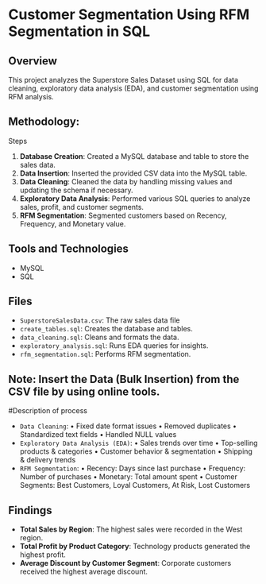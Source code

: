 # Customer Segmentation Using RFM Segmentation in SQL

## Overview

This project analyzes the Superstore Sales Dataset using SQL for data cleaning, exploratory data analysis (EDA), and customer segmentation using RFM analysis.



## Methodology:
Steps
1. **Database Creation**: Created a MySQL database and table to store the sales data.
2. **Data Insertion**: Inserted the provided CSV data into the MySQL table.
3. **Data Cleaning**: Cleaned the data by handling missing values and updating the schema if necessary.
4. **Exploratory Data Analysis**: Performed various SQL queries to analyze sales, profit, and customer segments.
5. **RFM Segmentation**: Segmented customers based on Recency, Frequency, and Monetary value.


## Tools and Technologies
- MySQL
- SQL

## Files
 -  `SuperstoreSalesData.csv`: The raw sales data file
- `create_tables.sql`: Creates the database and tables.
- `data_cleaning.sql`: Cleans and formats the data.
- `exploratory_analysis.sql`: Runs EDA queries for insights.
- `rfm_segmentation.sql`: Performs RFM segmentation.

## Note: Insert the Data (Bulk Insertion) from the CSV file by using online tools.


#Description of process

- `Data Cleaning`:
   •	Fixed date format issues
   •	Removed duplicates
   •	Standardized text fields
   •	Handled NULL values
- `Exploratory Data Analysis (EDA)`:
   •	Sales trends over time
   •	Top-selling products & categories
   •	Customer behavior & segmentation
   •	Shipping & delivery trends
- `RFM Segmentation`:
   •	Recency: Days since last purchase
   •	Frequency: Number of purchases
   •	Monetary: Total amount spent
   •	Customer Segments: Best Customers, Loyal Customers, At Risk, Lost Customers

## Findings
- **Total Sales by Region**: The highest sales were recorded in the West region.
- **Total Profit by Product Category**: Technology products generated the highest profit.
- **Average Discount by Customer Segment**: Corporate customers received the highest average discount.


